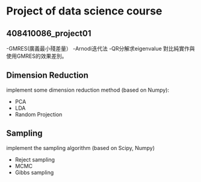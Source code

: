 # Project of data science course

## 408410086_project01
-GMRES(廣義最小殘差量）
-Arnodi迭代法
-QR分解求eigenvalue 對比純實作與使用GMRES的效果差別。 

## Dimension Reduction
implement some dimension reduction method (based on Numpy):
- PCA
- LDA
- Random Projection

## Sampling
implement the sampling algorithm (based on Scipy, Numpy)
- Reject sampling
- MCMC
- Gibbs sampling
